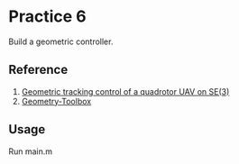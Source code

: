 # Practice 6 
Build a geometric controller.

## Reference
1. [Geometric tracking control of a quadrotor UAV on SE(3)](https://ieeexplore.ieee.org/document/5717652)
2. [Geometry-Toolbox](https://github.com/sir-avinash/geometry-toolbox)

## Usage
Run main.m
